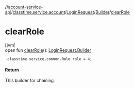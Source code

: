 //[account-service-api](../../../../index.md)/[classtime.service.account](../../index.md)/[LoginRequest](../index.md)/[Builder](index.md)/[clearRole](clear-role.md)

# clearRole

[jvm]\
open fun [clearRole](clear-role.md)(): [LoginRequest.Builder](index.md)

`.classtime.service.common.Role role = 4;`

#### Return

This builder for chaining.
